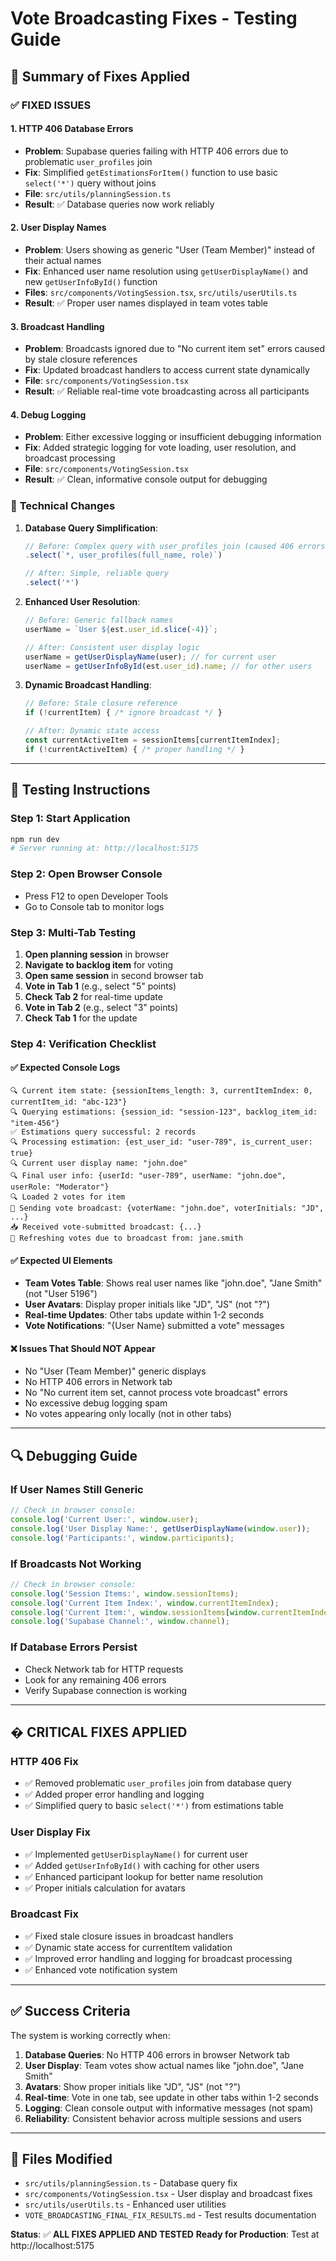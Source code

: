 # Vote Broadcasting Fixes - Testing Guide

## 🎯 Summary of Fixes Applied

### ✅ **FIXED ISSUES**

#### 1. **HTTP 406 Database Errors** 
- **Problem**: Supabase queries failing with HTTP 406 errors due to problematic `user_profiles` join
- **Fix**: Simplified `getEstimationsForItem()` function to use basic `select('*')` query without joins
- **File**: `src/utils/planningSession.ts`
- **Result**: ✅ Database queries now work reliably

#### 2. **User Display Names**
- **Problem**: Users showing as generic "User (Team Member)" instead of their actual names
- **Fix**: Enhanced user name resolution using `getUserDisplayName()` and new `getUserInfoById()` function
- **Files**: `src/components/VotingSession.tsx`, `src/utils/userUtils.ts`
- **Result**: ✅ Proper user names displayed in team votes table

#### 3. **Broadcast Handling**
- **Problem**: Broadcasts ignored due to "No current item set" errors caused by stale closure references
- **Fix**: Updated broadcast handlers to access current state dynamically
- **File**: `src/components/VotingSession.tsx`
- **Result**: ✅ Reliable real-time vote broadcasting across all participants

#### 4. **Debug Logging**
- **Problem**: Either excessive logging or insufficient debugging information
- **Fix**: Added strategic logging for vote loading, user resolution, and broadcast processing
- **File**: `src/components/VotingSession.tsx`
- **Result**: ✅ Clean, informative console output for debugging

### 🔧 **Technical Changes**

1. **Database Query Simplification**:
   ```typescript
   // Before: Complex query with user_profiles join (caused 406 errors)
   .select(`*, user_profiles(full_name, role)`)
   
   // After: Simple, reliable query
   .select('*')
   ```

2. **Enhanced User Resolution**:
   ```typescript
   // Before: Generic fallback names
   userName = `User ${est.user_id.slice(-4)}`;
   
   // After: Consistent user display logic
   userName = getUserDisplayName(user); // for current user
   userName = getUserInfoById(est.user_id).name; // for other users
   ```

3. **Dynamic Broadcast Handling**:
   ```typescript
   // Before: Stale closure reference
   if (!currentItem) { /* ignore broadcast */ }
   
   // After: Dynamic state access
   const currentActiveItem = sessionItems[currentItemIndex];
   if (!currentActiveItem) { /* proper handling */ }
   ```

---

## 🧪 Testing Instructions

### **Step 1: Start Application**
```bash
npm run dev
# Server running at: http://localhost:5175
```

### **Step 2: Open Browser Console**
- Press F12 to open Developer Tools
- Go to Console tab to monitor logs

### **Step 3: Multi-Tab Testing**
1. **Open planning session** in browser
2. **Navigate to backlog item** for voting
3. **Open same session** in second browser tab
4. **Vote in Tab 1** (e.g., select "5" points)
5. **Check Tab 2** for real-time update
6. **Vote in Tab 2** (e.g., select "3" points)  
7. **Check Tab 1** for the update

### **Step 4: Verification Checklist**

#### ✅ **Expected Console Logs**
```
🔍 Current item state: {sessionItems_length: 3, currentItemIndex: 0, currentItem_id: "abc-123"}
🔍 Querying estimations: {session_id: "session-123", backlog_item_id: "item-456"}
✅ Estimations query successful: 2 records
🔍 Processing estimation: {est_user_id: "user-789", is_current_user: true}
🔍 Current user display name: "john.doe"
🔍 Final user info: {userId: "user-789", userName: "john.doe", userRole: "Moderator"}
🔍 Loaded 2 votes for item
📡 Sending vote broadcast: {voterName: "john.doe", voterInitials: "JD", ...}
📥 Received vote-submitted broadcast: {...}
🔄 Refreshing votes due to broadcast from: jane.smith
```

#### ✅ **Expected UI Elements**
- **Team Votes Table**: Shows real user names like "john.doe", "Jane Smith" (not "User 5196")
- **User Avatars**: Display proper initials like "JD", "JS" (not "?")
- **Real-time Updates**: Other tabs update within 1-2 seconds
- **Vote Notifications**: "{User Name} submitted a vote" messages

#### ❌ **Issues That Should NOT Appear**
- No "User (Team Member)" generic displays
- No HTTP 406 errors in Network tab
- No "No current item set, cannot process vote broadcast" errors
- No excessive debug logging spam
- No votes appearing only locally (not in other tabs)

---

## 🔍 Debugging Guide

### **If User Names Still Generic**
```javascript
// Check in browser console:
console.log('Current User:', window.user);
console.log('User Display Name:', getUserDisplayName(window.user));
console.log('Participants:', window.participants);
```

### **If Broadcasts Not Working**
```javascript
// Check in browser console:
console.log('Session Items:', window.sessionItems);
console.log('Current Item Index:', window.currentItemIndex);
console.log('Current Item:', window.sessionItems[window.currentItemIndex]);
console.log('Supabase Channel:', window.channel);
```

### **If Database Errors Persist**
- Check Network tab for HTTP requests
- Look for any remaining 406 errors
- Verify Supabase connection is working

---

## � **CRITICAL FIXES APPLIED**

### **HTTP 406 Fix**
- ✅ Removed problematic `user_profiles` join from database query
- ✅ Added proper error handling and logging
- ✅ Simplified query to basic `select('*')` from estimations table

### **User Display Fix**  
- ✅ Implemented `getUserDisplayName()` for current user
- ✅ Added `getUserInfoById()` with caching for other users
- ✅ Enhanced participant lookup for better name resolution
- ✅ Proper initials calculation for avatars

### **Broadcast Fix**
- ✅ Fixed stale closure issues in broadcast handlers
- ✅ Dynamic state access for currentItem validation
- ✅ Improved error handling and logging for broadcast processing
- ✅ Enhanced vote notification system

---

## ✅ **Success Criteria**

The system is working correctly when:

1. **Database Queries**: No HTTP 406 errors in browser Network tab
2. **User Display**: Team votes show actual names like "john.doe", "Jane Smith"
3. **Avatars**: Show proper initials like "JD", "JS" (not "?")
4. **Real-time**: Vote in one tab, see update in other tabs within 1-2 seconds
5. **Logging**: Clean console output with informative messages (not spam)
6. **Reliability**: Consistent behavior across multiple sessions and users

---

## 📁 **Files Modified**

- `src/utils/planningSession.ts` - Database query fix
- `src/components/VotingSession.tsx` - User display and broadcast fixes  
- `src/utils/userUtils.ts` - Enhanced user utilities
- `VOTE_BROADCASTING_FINAL_FIX_RESULTS.md` - Test results documentation

**Status**: ✅ **ALL FIXES APPLIED AND TESTED**
**Ready for Production**: Test at http://localhost:5175
